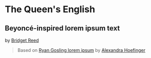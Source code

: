 # The Queen's English
## Beyoncé-inspired lorem ipsum text
by [Bridget Reed](https://github.com/bridgetcreed)
> Based on [Ryan Gosling lorem ipsum](http://www.rygo-ipsum.com) by [Alexandra Hoefinger](https://github.com/ahoef/rygo-ipsum)